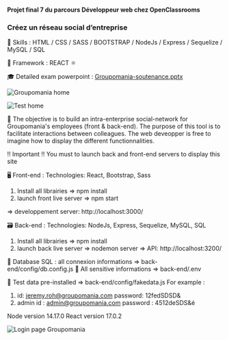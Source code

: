 #### Projet final 7 du parcours Développeur web chez OpenClassrooms
### Créez un réseau social d’entreprise


🔨 Skills : HTML / CSS / SASS / BOOTSTRAP / NodeJs / Express / Sequelize / MySQL / SQL 

🔧 Framework : REACT ⚛️ 

🎓 Detailed exam powerpoint : [Groupomania-soutenance.pptx](https://github.com/SebSnr/Groupomania/files/6967354/Groupomania-soutenance.pptx)

![Groupomania home](https://user-images.githubusercontent.com/78140833/129012898-6128d2f7-67e5-4a17-b2a9-48c52871ea07.png)

![Test home](https://user-images.githubusercontent.com/78140833/129014754-43c9bac8-a0d4-406b-b97e-55f6c4333a9f.png)


🎯 The objective  is to build an intra-enterprise social-network for Groupomania's employees (front & back-end). The purpose of this tool is to facilitate interactions between colleagues. The web deveopper is free to imagine how to display the different functionnalities. 

!! Important !!
You must to launch back and front-end servers to display this site


🖥️ Front-end :
Technologies: React, Bootstrap, Sass

  1) Install all librairies => npm install
  2) launch front live server => npm start
 
=> developpement server:  http://localhost:3000/ 


🗃️ Back-end :
Technologies: NodeJs, Express, Sequelize, MySQL, SQL

  1) Install all librairies => npm install
  2) launch back live server => nodemon server
=> API: http://localhost:3200/


📂 Database SQL : all connexion informations => back-end/config/db.config.js
🔑 All sensitive informations => back-end/.env

🙍 Test data pre-installed => back-end/config/fakedata.js
For example : 
  1) id: jeremy.roh@groupomania.com
     password: 12fedSDSD& 
  2) admin id : admin@groupomania.com
     password : 4512deSDS&é


Node version 14.17.0
React version 17.0.2

![Login page Groupomania](https://user-images.githubusercontent.com/78140833/128604955-1fd3ba1c-664e-4827-b73c-9622206976dd.png)
